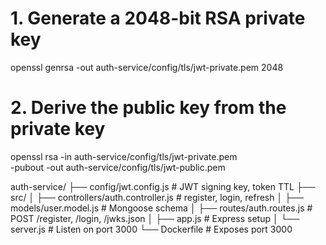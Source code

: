 # 1. Generate a 2048-bit RSA private key
openssl genrsa -out auth-service/config/tls/jwt-private.pem 2048

# 2. Derive the public key from the private key
openssl rsa -in auth-service/config/tls/jwt-private.pem \
       -pubout -out auth-service/config/tls/jwt-public.pem



auth-service/
├── config/jwt.config.js     # JWT signing key, token TTL
├── src/
│   ├── controllers/auth.controller.js  # register, login, refresh
│   ├── models/user.model.js           # Mongoose schema
│   ├── routes/auth.routes.js          # POST /register, /login, /jwks.json
│   ├── app.js                         # Express setup
│   └── server.js                      # Listen on port 3000
└── Dockerfile                         # Exposes port 3000